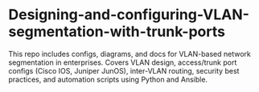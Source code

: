 # Designing-and-configuring-VLAN-segmentation-with-trunk-ports
This repo includes configs, diagrams, and docs for VLAN-based network segmentation in enterprises. Covers VLAN design, access/trunk port configs (Cisco IOS, Juniper JunOS), inter-VLAN routing, security best practices, and automation scripts using Python and Ansible.
